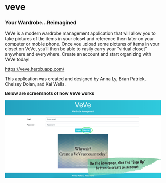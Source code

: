 # veve

### Your Wardrobe...Reimagined

VeVe is a modern wardrobe management application that will allow you to take pictures of the items in your closet and reference them later on your computer or mobile phone. Once you upload some pictures of items in your closet on VeVe, you’ll then be able to easily carry your “virtual closet” anywhere and everywhere. Create an account and start organizing with VeVe today!

https://veve.herokuapp.com/

This application was created and designed by Anna Ly, Brian Patrick, Chelsey Dolan, and Kai Wells.

**Below are screenshots of how VeVe works**

![step 1](/public/assets/img/screenshots/step1.png)